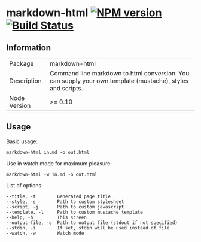 # markdown-html [![NPM version](https://badge.fury.io/js/markdown-html.svg)](http://badge.fury.io/js/markdown-html) [![Build Status](https://travis-ci.org/pwlmaciejewski/markdown-html.svg)](https://travis-ci.org/pwlmaciejewski/markdown-html)

## Information

<table>
<tr> 
<td>Package</td><td>markdown-html</td>
</tr>
<tr>
<td>Description</td>
<td>Command line markdown to html conversion. You can supply your own template (mustache), styles and scripts.</td>
</tr>
<tr>
<td>Node Version</td>
<td>>= 0.10</td>
</tr>
</table>

## Usage

Basic usage: 
    
    markdown-html in.md -o out.html


Use in watch mode for maximum pleasure:

    markdown-html -w in.md -o out.html


List of options:

    --title, -t        Generated page title
    --style, -s        Path to custom stylesheet
    --script, -j       Path to custom javascript                    
    --template, -l     Path to custom mustache template
    --help, -h         This screen
    --output-file, -o  Path to output file (stdout if not specified)
    --stdin, -i        If set, stdin will be used instead of file
    --watch, -w        Watch mode
